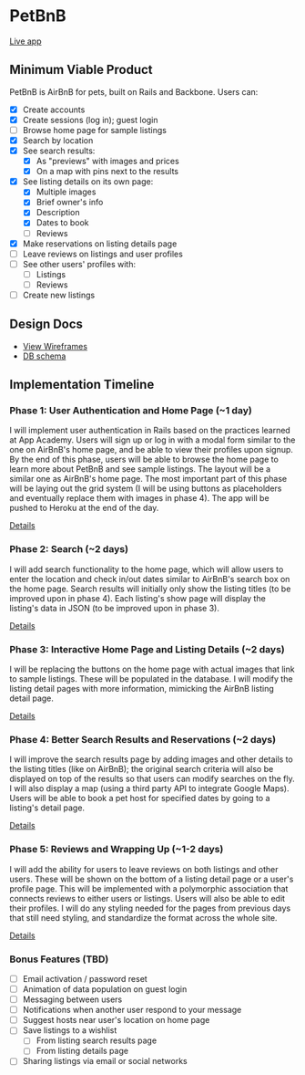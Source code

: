 # PetBnB

[Live app][app]

[app]: http://petbnb.shibo.io

## Minimum Viable Product
PetBnB is AirBnB for pets, built on Rails and Backbone. Users can:

<!-- This is a Markdown checklist. Use it to keep track of your progress! -->

- [x] Create accounts
- [x] Create sessions (log in); guest login
- [ ] Browse home page for sample listings
- [x] Search by location
- [x] See search results:
  - [x] As "previews" with images and prices
  - [x] On a map with pins next to the results
- [x] See listing details on its own page:
  - [x] Multiple images
  - [x] Brief owner's info
  - [x] Description
  - [x] Dates to book
  - [ ] Reviews
- [x] Make reservations on listing details page
- [ ] Leave reviews on listings and user profiles
- [ ] See other users' profiles with:
  - [ ] Listings
  - [ ] Reviews
- [ ] Create new listings

## Design Docs
* [View Wireframes][views]
* [DB schema][schema]

[views]: ./docs/views.md
[schema]: ./docs/schema.md

## Implementation Timeline

### Phase 1: User Authentication and Home Page (~1 day)
I will implement user authentication in Rails based on the practices
learned at App Academy. Users will sign up or log in with a modal form
similar to the one on AirBnB's home page, and be able to view their
profiles upon signup.
By the end of this phase, users will be able to browse the home page to
learn more about PetBnB and see sample listings. The layout will be a
similar one as AirBnB's home page. The most important part of this phase
will be laying out the grid system (I will be using buttons as
placeholders and eventually replace them with images in phase 4). The
app will be pushed to Heroku at the end of the day.

[Details][phase-one]

### Phase 2: Search (~2 days)
I will add search functionality to the home page, which will allow users
to enter the location and check in/out dates similar to AirBnB's search
box on the home page. Search results will initially only show the
listing titles (to be improved upon in phase 4). Each listing's show
page will display the listing's data in JSON (to be improved upon in
phase 3).

[Details][phase-two]

### Phase 3: Interactive Home Page and Listing Details (~2 days)
I will be replacing the buttons on the home page with actual images that
link to sample listings. These will be populated in the database.
I will modify the listing detail pages with more information, mimicking
the AirBnB listing detail page.

[Details][phase-three]

### Phase 4: Better Search Results and Reservations (~2 days)
I will improve the search results page by adding images and other
details to the listing titles (like on AirBnB); the original search
criteria will also be displayed on top of the results so that users can
modify searches on the fly. I will also display a map (using a third
party API to integrate Google Maps).
Users will be able to book a pet host for specified dates by going to
a listing's detail page.

[Details][phase-four]

### Phase 5: Reviews and Wrapping Up (~1-2 days)
I will add the ability for users to leave reviews on both listings and
other users. These will be shown on the bottom of a listing detail page
or a user's profile page. This will be implemented with a polymorphic
association that connects reviews to either users or listings. Users
will also be able to edit their profiles.
I will do any styling needed for the pages from previous days that still
need styling, and standardize the format across the whole site.


[Details][phase-five]

### Bonus Features (TBD)
- [ ] Email activation / password reset
- [ ] Animation of data population on guest login
- [ ] Messaging between users
- [ ] Notifications when another user respond to your message
- [ ] Suggest hosts near user's location on home page
- [ ] Save listings to a wishlist
  - [ ] From listing search results page
  - [ ] From listing details page
- [ ] Sharing listings via email or social networks

[phase-one]: ./docs/phases/phase1.md
[phase-two]: ./docs/phases/phase2.md
[phase-three]: ./docs/phases/phase3.md
[phase-four]: ./docs/phases/phase4.md
[phase-five]: ./docs/phases/phase5.md
